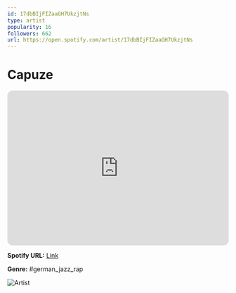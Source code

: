 ```yaml
---
id: 17dbBIjFIZaaGH7UkzjtNs
type: artist
popularity: 16
followers: 662
url: https://open.spotify.com/artist/17dbBIjFIZaaGH7UkzjtNs
---
```

# Capuze

<iframe style="border-radius:12px" src="https://open.spotify.com/embed/artist/17dbBIjFIZaaGH7UkzjtNs" width="100%" height="352" frameBorder="0" allowfullscreen="" allow="autoplay; clipboard-write; encrypted-media; fullscreen; picture-in-picture" loading="lazy"></iframe>

**Spotify URL:** [Link](https://open.spotify.com/artist/17dbBIjFIZaaGH7UkzjtNs)

**Genre:**  #german_jazz_rap

![Artist](https://i.scdn.co/image/ab6761610000e5eb4adf7a8ff7043125e2dc5891)
